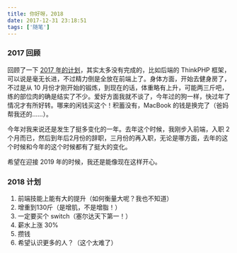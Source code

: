 ```yaml
---
title: 你好呀，2018
date: 2017-12-31 23:18:51
tags: ['随笔']
---
```

### 2017 回顾

回顾了一下 [2017 年的计划](https://tit1e.xyz/2017/01/28/hello-2017/)，其实太多没有完成的，比如后端的 ThinkPHP 框架，可以说是毫无长进，不过精力倒是全放在前端上了。身体方面，开始去健身房了，不过是从 10 月份才刚开始的锻炼，到现在的话，体重略有上升，可能两三斤吧，练的部位肉的确是结实了不少。爱好方面我就不谈了，今年过的狗一样，快过年了情况才有所好转。哪来的闲钱买这个！积蓄没有，MacBook 的钱是换完了（爸妈帮我还的……）。

今年对我来说还是发生了挺多变化的一年。去年这个时候，我刚步入前端，入职 2 个月而已，然后到年后2月份的辞职，三月份的再入职，无论是哪方面，去年的这个时候和今年的这个时候都有了挺大的变化。

希望在迎接 2019 年的时候，我还是能像现在这样开心。
<!--more-->
### 2018 计划

1. 前端技能上能有大的提升（如何衡量大呢？我也不知道）
2. 增重到130斤（是增肌，不是增脂！）
3. 一定要买个 switch（塞尔达天下第一！）
4. 薪水上涨 30%
5. 攒钱
6. 希望认识更多的人？（这个太难了）
